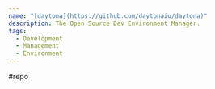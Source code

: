 ```yaml
---
name: "[daytona](https://github.com/daytonaio/daytona)"
description: The Open Source Dev Environment Manager.
tags:
  - Development
  - Management
  - Environment
---
```

#repo